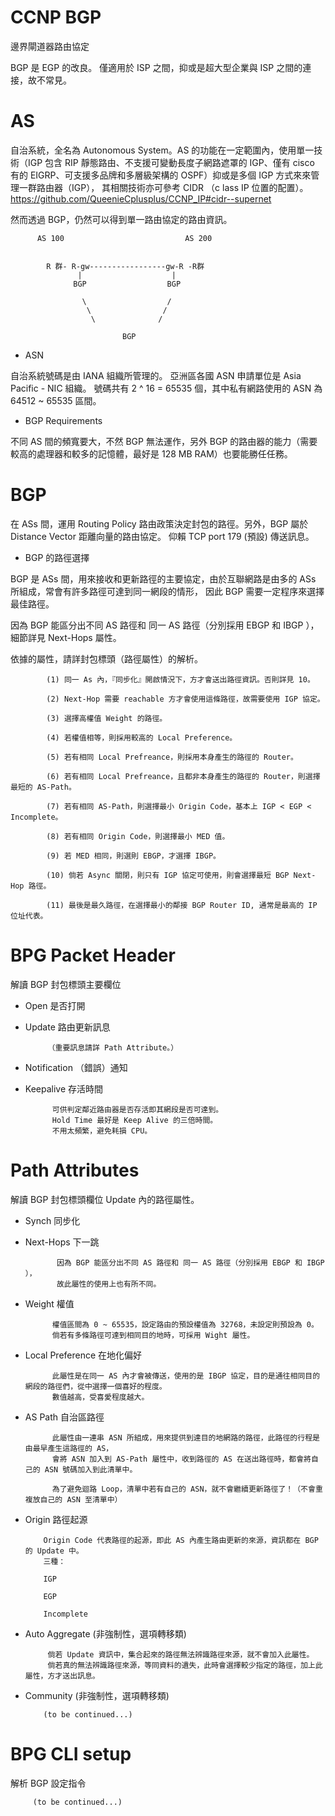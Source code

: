 # CCNP BGP

邊界閘道器路由協定

BGP 是 EGP 的改良。
僅適用於 ISP 之間，抑或是超大型企業與 ISP 之間的連接，故不常見。

# AS

自治系統，全名為 Autonomous System。AS 的功能在一定範圍內，使用單一技術（IGP 包含 RIP 靜態路由、不支援可變動長度子網路遮罩的 IGP、僅有 cisco 有的 EIGRP、可支援多品牌和多層級架構的 OSPF）抑或是多個 IGP 方式來來管理一群路由器（IGP），
其相關技術亦可參考 CIDR （c lass IP 位置的配置）。
https://github.com/QueenieCplusplus/CCNP_IP#cidr--supernet

然而透過 BGP，仍然可以得到單一路由協定的路由資訊。

          AS 100                           AS 200


            R 群- R-gw-----------------gw-R -R群
                   |                    |
                  BGP                  BGP
                  
                    \                  /
                     \                /
                      \              /
                      
                             BGP
                             

* ASN

自治系統號碼是由 IANA 組織所管理的。
亞洲區各國 ASN 申請單位是 Asia Pacific - NIC 組織。
號碼共有 2 ^ 16 = 65535 個，其中私有網路使用的 ASN 為 64512 ~ 65535 區間。 

* BGP Requirements

不同 AS 間的頻寬要大，不然 BGP 無法運作，另外 BGP 的路由器的能力（需要較高的處理器和較多的記憶體，最好是 128 MB RAM）也要能勝任任務。

# BGP 

  在 ASs 間，運用 Routing Policy 路由政策決定封包的路徑。另外，BGP 屬於 Distance Vector 距離向量的路由協定。
  仰賴 TCP port 179 (預設) 傳送訊息。
  
  * BGP 的路徑選擇
  
  BGP 是 ASs 間，用來接收和更新路徑的主要協定，由於互聯網路是由多的 ASs 所組成，常會有許多路徑可達到同一網段的情形，
  因此 BGP 需要一定程序來選擇最佳路徑。
  
  因為 BGP 能區分出不同 AS 路徑和 同一 AS 路徑（分別採用 EBGP 和 IBGP ），細節詳見 Next-Hops 屬性。
  
  依據的屬性，請詳封包標頭（路徑屬性）的解析。
  
            (1) 同一 As 內，『同步化』開啟情況下，方才會送出路徑資訊。否則詳見 10。

            (2) Next-Hop 需要 reachable 方才會使用這條路徑，故需要使用 IGP 協定。

            (3) 選擇高權值 Weight 的路徑。

            (4) 若權值相等，則採用較高的 Local Preference。

            (5) 若有相同 Local Prefreance，則採用本身產生的路徑的 Router。

            (6) 若有相同 Local Prefreance，且都非本身產生的路徑的 Router，則選擇最短的 AS-Path。

            (7) 若有相同 AS-Path，則選擇最小 Origin Code，基本上 IGP < EGP < Incomplete。

            (8) 若有相同 Origin Code，則選擇最小 MED 值。

            (9) 若 MED 相同，則選則 EBGP，才選擇 IBGP。

            (10) 倘若 Async 關閉，則只有 IGP 協定可使用，則會選擇最短 BGP Next-Hop 路徑。

            (11) 最後是最久路徑，在選擇最小的鄰接 BGP Router ID, 通常是最高的 IP 位址代表。
  
  
# BPG Packet Header 

解讀 BGP 封包標頭主要欄位

* Open 是否打開

* Update 路由更新訊息

           （重要訊息請詳 Path Attribute。）

* Notification （錯誤）通知
 
* Keepalive 存活時間

            可供判定鄰近路由器是否存活即其網段是否可達到。
            Hold Time 最好是 Keep Alive 的三倍時間。
            不用太頻繁，避免耗損 CPU。

# Path Attributes 

解讀 BGP 封包標頭欄位 Update 內的路徑屬性。

* Synch 同步化

* Next-Hops 下一跳

             因為 BGP 能區分出不同 AS 路徑和 同一 AS 路徑（分別採用 EBGP 和 IBGP ），
             故此屬性的使用上也有所不同。

* Weight 權值

            權值區間為 0 ~ 65535，設定路由的預設權值為 32768，未設定則預設為 0。
            倘若有多條路徑可達到相同目的地時，可採用 Wight 屬性。
  
* Local Preference 在地化偏好

            此屬性是在同一 AS 內才會被傳送，使用的是 IBGP 協定，目的是通往相同目的網段的路徑們，從中選擇一個喜好的程度。
            數值越高，受喜愛程度越大。
  
* AS Path 自治區路徑

            此屬性由一連串 ASN 所組成，用來提供到達目的地網路的路徑，此路徑的行程是由最早產生這路徑的 AS，
            會將 ASN 加入到 AS-Path 屬性中，收到路徑的 AS 在送出路徑時，都會將自己的 ASN 號碼加入到此清單中。

            為了避免迴路 Loop，清單中若有自己的 ASN，就不會繼續更新路徑了！（不會重複放自己的 ASN 至清單中）
  
* Origin 路徑起源

          Origin Code 代表路徑的起源，即此 AS 內產生路由更新的來源，資訊都在 BGP 的 Update 中。
          三種：
          
          IGP
          
          EGP
          
          Incomplete
          
* Auto Aggregate  (非強制性，選項轉移類)

           倘若 Update 資訊中，集合起來的路徑無法辨識路徑來源，就不會加入此屬性。
           倘若真的無法辨識路徑來源，等同資料的遺失，此時會選擇較少指定的路徑，加上此屬性，方才送出訊息。

* Community (非強制性，選項轉移類)

          (to be continued...)

# BPG CLI setup

解析 BGP 設定指令

         (to be continued...)

